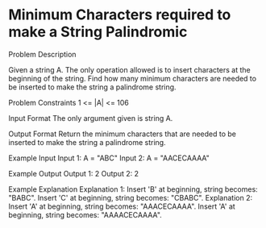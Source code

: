# Minimum Characters required to make a String Palindromic


Problem Description
 
 

Given a string A. The only operation allowed is to insert characters at the beginning of the string.
Find how many minimum characters are needed to be inserted to make the string a palindrome string.


Problem Constraints
1 <= |A| <= 106


Input Format
The only argument given is string A.


Output Format
Return the minimum characters that are needed to be inserted to make the string a palindrome string.


Example Input
Input 1:
A = "ABC"
Input 2:
A = "AACECAAAA"


Example Output
Output 1:
2
Output 2:
2


Example Explanation
Explanation 1:
Insert 'B' at beginning, string becomes: "BABC".
Insert 'C' at beginning, string becomes: "CBABC".
Explanation 2:
Insert 'A' at beginning, string becomes: "AAACECAAAA".
Insert 'A' at beginning, string becomes: "AAAACECAAAA".